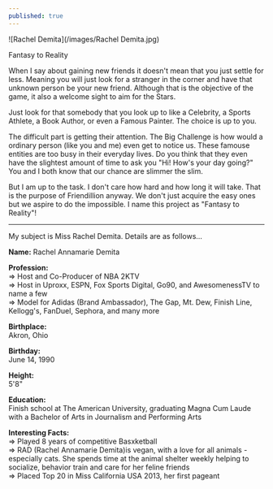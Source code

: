 ```yaml
---
published: true
---
```

![Rachel Demita](/images/Rachel Demita.jpg)

Fantasy to Reality

When I say about gaining new friends it doesn't mean that you just settle for less. Meaning you will just look for a stranger in the corner and have that unknown person be your new friend. Although that is the objective of the game, it also a welcome sight to aim for the Stars.

Just look for that somebody that you look up to like a Celebrity, a Sports Athlete, a Book Author, or even a Famous Painter. The choice is up to you.

The difficult part is getting their attention. The Big Challenge is how would a ordinary person (like you and me) even get to notice us. These famouse entities are too busy in their everyday lives. Do you think that they even have the slightest amount of time to ask you "Hi! How's your day going?"
You and I both know that our chance are slimmer the slim.

But I am up to the task. I don't care how hard and how long it will take. That is the purpose of Friendillion anyway. We don't just acquire the easy ones but we aspire to do the impossible.
I name this project as "Fantasy to Reality"! 

-----------------------------------------------------------

My subject is Miss Rachel Demita. Details are as follows...

**Name:** 
Rachel Annamarie Demita

**Profession:**   
=> Host and Co-Producer of NBA 2KTV   
=> Host in Uproxx, ESPN, Fox Sports Digital, Go90, and AwesomenessTV to name a few    
=> Model for Adidas (Brand Ambassador), The Gap, Mt. Dew, Finish Line, Kellogg's, FanDuel, Sephora, and many more

**Birthplace:**   
Akron, Ohio

**Birthday:**   
June 14, 1990

**Height:**   
5'8"

**Education:**   
Finish school at The American University, graduating Magna Cum Laude with a Bachelor of Arts in Journalism and Performing Arts

**Interesting Facts:**   
=> Played 8 years of competitive Basxketball   
=> RAD (Rachel Annamarie Demita)is vegan, with a love for all animals - especially cats. She spends time at the animal shelter weekly helping to socialize, behavior train and care for her feline friends   
=> Placed Top 20 in Miss California USA 2013, her first pageant